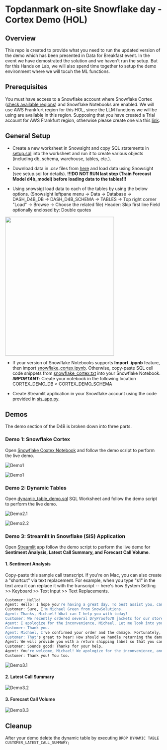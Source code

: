 # Topdanmark on-site Snowflake day - Cortex Demo (HOL)

## Overview

This repo is created to provide what you need to run the updated version of the demo which has been presented in Data for Breakfast event. In the event we have demostrated the solution and we haven't run the setup. But for this Hands on Lab, we will also spend time together to setup the demo environment where we will tocuh the ML functions.
## Prerequisites

You must have access to a Snowflake account where Snowflake Cortex ([check available regions](https://docs.snowflake.com/en/user-guide/snowflake-cortex/llm-functions#label-cortex-llm-availability)) and Snowflake Notebooks are enabled. We will use AWS Frankfurt region for this HOL, since the LLM functions we will be using are available in this region. Supposing that you have created a Trial account for AWS Frankfurt region, otherwise please create one via this [link](https://signup.snowflake.com/?utm_source=google&utm_medium=paidsearch&utm_campaign=em-dk-en-brand-trial-exact&utm_content=go-eta-evg-ss-free-trial&utm_term=c-g-snowflake%20trial-e&_bt=562156038952&_bk=snowflake%20trial&_bm=e&_bn=g&_bg=129534974844&gclsrc=aw.ds&gad_source=1&gclid=CjwKCAjwmYCzBhA6EiwAxFwfgCw9J9bW_ANxN7hSrOJeiF-sO7tFdSMyDKRrpNGWS6R9KLnfeJrvkBoC-tcQAvD_BwE).


## General Setup

- Create a new worksheet in Snowsight and copy SQL statements in [setup.sql](src/setup.sql) into the worksheet and run it to create various objects (including db, schema, warehouse, tables, etc.).
- Download data in .csv files from [here](https://github.com/sfc-gh-thanci/test/tree/main/data) and load data using Snowsight (see setup.sql for details).
**!!!DO NOT RUN last step (Train Forecast Model d4b_model) before loading data to the tables!!!**

- Using snowsigt load data to each of the tables by using the below options. (Snowsight leftpane menu -> Data -> Database -> DASH_D4B_DB -> DASH_D4B_SCHEMA -> TABLES -> Top right corner "Load" -> Browse -> Choose the related file)
Header: Skip first line
Field optionally enclosed by: Double quotes


<img align="middle" src="assets/Load_Data.png" width="350" height="445">

- If your version of Snowflake Notebooks supports **Import .ipynb** feature, then import [snowflake_cortex.ipynb](src/snowflake_cortex.ipynb). Otherwise, copy-paste SQL cell code snippets from [snowflake_cortex.txt](src/snowflake_cortex.txt) into your Snowflake Notebook. ***IMPORTANT***: Create your notebook in the following location CORTEX_DEMO_DB > CORTEX_DEMO_SCHEMA

- Create Streamlit application in your Snowflake account using the code provided in [sis_app.py](src/sis_app.py).

## Demos

The demo section of the D4B is broken down into three parts.

### Demo 1: Snowflake Cortex

Open [Snowflake Coxtex Notebook](src/snowflake_cortex.ipynb) and follow the demo script to perform the live demo.

![Demo1](assets/demo1.1.png)

![Demo1](assets/demo1.2.png)

### Demo 2: Dynamic Tables

Open [dynamic_table_demo.sql](src/dynamic_table_demo.sql) SQL Worksheet and follow the demo script to perform the live demo.

![Demo2.1](assets/demo2.1.png)

![Demo2.2](assets/demo2.2.png)

### Demo 3: Streamlit in Snowflake (SiS) Application

Open [Streamlit](src/sis_app.py) app follow the demo script to perform the live demo for **Sentiment Analysis, Latest Call Summary, and Forecast Call Volume**.

#### 1. Sentiment Analysis

Copy-paste this sample call transcript. If you're on Mac, you can also create a "shortcut" via text replacement. For example, when you type "s1" in the text area it can replace it with the transcript -- here's how System Setting >> Keyboard >> Text Input >> Text Replacements.

```bash
Customer: Hello!
Agent: Hello! I hope you're having a great day. To best assist you, can you please share your first and last name and the company you're calling from?
Customer: Sure, I'm Michael Green from SnowSolutions.
Agent: Thanks, Michael! What can I help you with today?
Customer: We recently ordered several DryProof670 jackets for our store, but when we opened the package, we noticed that half of the jackets have broken zippers. We need to replace them quickly to ensure we have sufficient stock for our customers. Our order number is 60877.
Agent: I apologize for the inconvenience, Michael. Let me look into your order. It might take me a moment.
Customer: Thank you.
Agent: Michael, I've confirmed your order and the damage. Fortunately, we currently have enough stock to replace the damaged jackets. We'll send out the replacement jackets immediately, and they should arrive within 3-5 business days.
Customer: That's great to hear! How should we handle returning the damaged jackets?
Agent: We will provide you with a return shipping label so that you can send the damaged jackets back to us at no cost to you. Please place the jackets in the original packaging or a similar box.
Customer: Sounds good! Thanks for your help.
Agent: You're welcome, Michael! We apologize for the inconvenience, and thank you for your patience. Please don't hesitate to contact us if you have any further questions or concerns. Have a great day!
Customer: Thank you! You too. 
```

![Demo3.1](assets/demo3.1.png)

#### 2. Latest Call Summary

![Demo3.2](assets/demo3.2.png)

#### 3. Forecast Call Volume


![Demo3.3](assets/demo3.3.png)

## Cleanup

After your demo delete the dynamic table by executing `DROP DYNAMIC TABLE CUSTOMER_LATEST_CALL_SUMMARY;`

